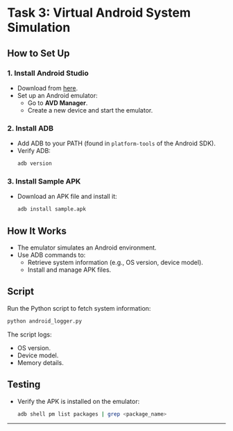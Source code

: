 
# Task 3: Virtual Android System Simulation

## How to Set Up

### 1. Install Android Studio
- Download from [here](https://developer.android.com/studio).
- Set up an Android emulator:
  - Go to **AVD Manager**.
  - Create a new device and start the emulator.

### 2. Install ADB
- Add ADB to your PATH (found in `platform-tools` of the Android SDK).
- Verify ADB:
  ```bash
  adb version
  ```

### 3. Install Sample APK
- Download an APK file and install it:
  ```bash
  adb install sample.apk
  ```

## How It Works

- The emulator simulates an Android environment.
- Use ADB commands to:
  - Retrieve system information (e.g., OS version, device model).
  - Install and manage APK files.

## Script

Run the Python script to fetch system information:
```bash
python android_logger.py
```

The script logs:
- OS version.
- Device model.
- Memory details.

## Testing

- Verify the APK is installed on the emulator:
  ```bash
  adb shell pm list packages | grep <package_name>
  ```

---